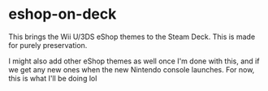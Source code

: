# eshop-on-deck
This brings the Wii U/3DS eShop themes to the Steam Deck. This is made for purely preservation.

I might also add other eShop themes as well once I'm done with this, and if we get any new ones when the new Nintendo console launches. For now, this is what I'll be doing lol
